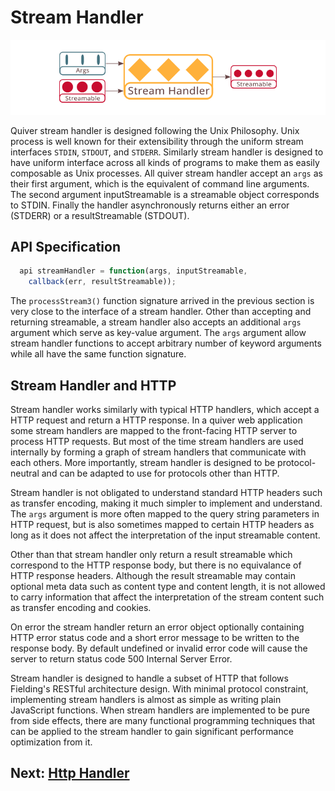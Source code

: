 # Stream Handler

![Stream handler](figures/stream-handler-1.png)

Quiver stream handler is designed following the Unix Philosophy. Unix process is well known for their extensibility through the uniform stream interfaces `STDIN`, `STDOUT`, and `STDERR`. Similarly stream handler is designed to have uniform interface across all kinds of programs to make them as easily composable as Unix processes. All quiver stream handler accept an `args` as their first argument, which is the equivalent of command line arguments. The second argument inputStreamable is a streamable object corresponds to STDIN. Finally the handler asynchronously returns either an error (STDERR) or a resultStreamable (STDOUT).

## API Specification

```javascript
  api streamHandler = function(args, inputStreamable, 
    callback(err, resultStreamable));
```

The `processStream3()` function signature arrived in the previous section is very close to the interface of a stream handler. Other than accepting and returning streamable, a stream handler also accepts an additional `args` argument which serve as key-value argument. The `args` argument allow stream handler functions to accept arbitrary number of keyword arguments while all have the same function signature.

## Stream Handler and HTTP

Stream handler works similarly with typical HTTP handlers, which accept a HTTP request and return a HTTP response. In a quiver web application some stream handlers are mapped to the front-facing HTTP server to process HTTP requests. But most of the time stream handlers are used internally by forming a graph of stream handlers that communicate with each others. More importantly, stream handler is designed to be protocol-neutral and can be adapted to use for protocols other than HTTP.

Stream handler is not obligated to understand standard HTTP headers such as transfer encoding, making it much simpler to implement and understand. The `args` argument is more often mapped to the query string parameters in HTTP request, but is also sometimes mapped to certain HTTP headers as long as it does not affect the interpretation of the input streamable content.

Other than that stream handler only return a result streamable which correspond to the HTTP response body, but there is no equivalance of HTTP response headers. Although the result streamable may contain optional meta data such as content type and content length, it is not allowed to carry information that affect the interpretation of the stream content such as transfer encoding and cookies.

On error the stream handler return an error object optionally containing HTTP error status code and a short error message to be written to the response body. By default undefined or invalid error code will cause the server to return status code 500 Internal Server Error.

Stream handler is designed to handle a subset of HTTP that follows Fielding's RESTful architecture design. With minimal protocol constraint, implementing stream handlers is almost as simple as writing plain JavaScript functions. When stream handlers are implemented to be pure from side effects, there are many functional programming techniques that can be applied to the stream handler to gain significant performance optimization from it.

## Next: [Http Handler](05-http-handler.md)